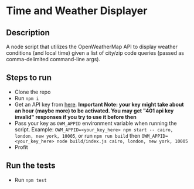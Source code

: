 # Time and Weather Displayer

## Description

A node script that utilizes the OpenWeatherMap API to display weather conditions (and local time) given a list of city/zip code queries (passed as comma-delimited command-line args).

## Steps to run

- Clone the repo
- Run `npm i`
- Get an API key from [here](https://openweathermap.org/appid). **Important Note: your key might take about an hour (maybe more) to be activated. You may get "401 api key invalid" responses if you try to use it before then**
- Pass your key as `OWM_APPID` environment variable when running the script.
  Example: `OWM_APPID=<your_key_here> npm start -- cairo, london, new york, 10005`, or run `npm run build` then `OWM_APPID=<your_key_here> node build/index.js cairo, london, new york, 10005`
- Profit

## Run the tests

- Run `npm test`
